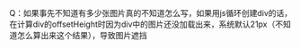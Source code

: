 Q：如果事先不知道有多少张图片真的不知道怎么写，如果用js循环创建div的话，在计算div的offsetHeight时因为div中的图片还没加载出来，系统默认21px（不知道怎么算出来这个结果），导致图片遮挡